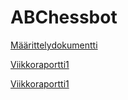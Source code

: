 # ABChessbot

[Määrittelydokumentti](https://github.com/lahdeero/ABChessbot/blob/master/dokumentaatio/Maarittelydokumentti.md)

[Viikkoraportti1](https://github.com/lahdeero/ABChessbot/blob/master/dokumentaatio/Viikkoraportti1.md)

[Viikkoraportti1](https://github.com/lahdeero/ABChessbot/blob/master/dokumentaatio/Viikkoraportti2.md)
